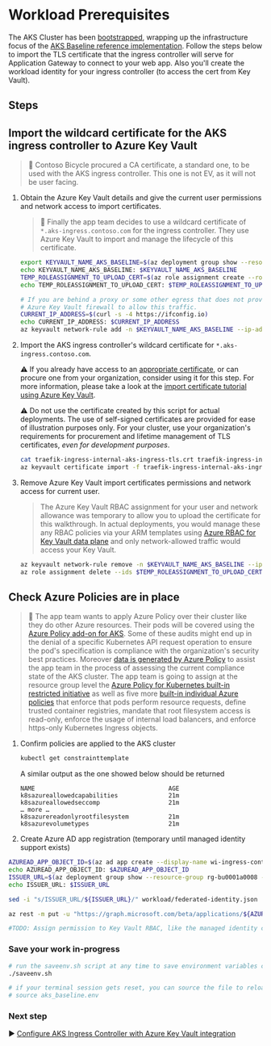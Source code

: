 # Workload Prerequisites

The AKS Cluster has been [bootstrapped](./07-bootstrap-validation.md), wrapping up the infrastructure focus of the [AKS Baseline reference implementation](./). Follow the steps below to import the TLS certificate that the ingress controller will serve for Application Gateway to connect to your web app. Also you'll create the workload identity for your ingress controller (to access the cert from Key Vault).

## Steps

## Import the wildcard certificate for the AKS ingress controller to Azure Key Vault

> :book: Contoso Bicycle procured a CA certificate, a standard one, to be used with the AKS ingress controller. This one is not EV, as it will not be user facing.

1. Obtain the Azure Key Vault details and give the current user permissions and network access to import certificates.

   > :book: Finally the app team decides to use a wildcard certificate of `*.aks-ingress.contoso.com` for the ingress controller. They use Azure Key Vault to import and manage the lifecycle of this certificate.

   ```bash
   export KEYVAULT_NAME_AKS_BASELINE=$(az deployment group show --resource-group rg-bu0001a0008 -n cluster-stamp --query properties.outputs.keyVaultName.value -o tsv)
   echo KEYVAULT_NAME_AKS_BASELINE: $KEYVAULT_NAME_AKS_BASELINE
   TEMP_ROLEASSIGNMENT_TO_UPLOAD_CERT=$(az role assignment create --role a4417e6f-fecd-4de8-b567-7b0420556985 --assignee-principal-type user --assignee-object-id $(az ad signed-in-user show --query 'objectId' -o tsv) --scope $(az keyvault show --name $KEYVAULT_NAME_AKS_BASELINE --query 'id' -o tsv) --query 'id' -o tsv)
   echo TEMP_ROLEASSIGNMENT_TO_UPLOAD_CERT: $TEMP_ROLEASSIGNMENT_TO_UPLOAD_CERT

   # If you are behind a proxy or some other egress that does not provide a consistent IP, you'll need to manually adjust the
   # Azure Key Vault firewall to allow this traffic.
   CURRENT_IP_ADDRESS=$(curl -s -4 https://ifconfig.io)
   echo CURRENT_IP_ADDRESS: $CURRENT_IP_ADDRESS
   az keyvault network-rule add -n $KEYVAULT_NAME_AKS_BASELINE --ip-address ${CURRENT_IP_ADDRESS}
   ```

1. Import the AKS ingress controller's wildcard certificate for `*.aks-ingress.contoso.com`.

   :warning: If you already have access to an [appropriate certificate](https://docs.microsoft.com/azure/key-vault/certificates/certificate-scenarios#formats-of-import-we-support), or can procure one from your organization, consider using it for this step. For more information, please take a look at the [import certificate tutorial using Azure Key Vault](https://docs.microsoft.com/azure/key-vault/certificates/tutorial-import-certificate#import-a-certificate-to-key-vault).

   :warning: Do not use the certificate created by this script for actual deployments. The use of self-signed certificates are provided for ease of illustration purposes only. For your cluster, use your organization's requirements for procurement and lifetime management of TLS certificates, _even for development purposes_.

   ```bash
   cat traefik-ingress-internal-aks-ingress-tls.crt traefik-ingress-internal-aks-ingress-tls.key > traefik-ingress-internal-aks-ingress-tls.pem
   az keyvault certificate import -f traefik-ingress-internal-aks-ingress-tls.pem -n traefik-ingress-internal-aks-ingress-tls --vault-name $KEYVAULT_NAME_AKS_BASELINE
   ```

1. Remove Azure Key Vault import certificates permissions and network access for current user.

   > The Azure Key Vault RBAC assignment for your user and network allowance was temporary to allow you to upload the certificate for this walkthrough. In actual deployments, you would manage these any RBAC policies via your ARM templates using [Azure RBAC for Key Vault data plane](https://docs.microsoft.com/azure/key-vault/general/secure-your-key-vault#data-plane-and-access-policies) and only network-allowed traffic would access your Key Vault.

   ```bash
   az keyvault network-rule remove -n $KEYVAULT_NAME_AKS_BASELINE --ip-address "${CURRENT_IP_ADDRESS}/32"
   az role assignment delete --ids $TEMP_ROLEASSIGNMENT_TO_UPLOAD_CERT
   ```

## Check Azure Policies are in place

> :book: The app team wants to apply Azure Policy over their cluster like they do other Azure resources. Their pods will be covered using the [Azure Policy add-on for AKS](https://docs.microsoft.com/azure/aks/use-pod-security-on-azure-policy). Some of these audits might end up in the denial of a specific Kubernetes API request operation to ensure the pod's specification is compliance with the organization's security best practices. Moreover [data is generated by Azure Policy](https://docs.microsoft.com/azure/governance/policy/how-to/get-compliance-data) to assist the app team in the process of assessing the current compliance state of the AKS cluster. The app team is going to assign at the resource group level the [Azure Policy for Kubernetes built-in restricted initiative](https://docs.microsoft.com/azure/aks/use-pod-security-on-azure-policy#built-in-policy-initiatives) as well as five more [built-in individual Azure policies](https://docs.microsoft.com/azure/aks/policy-samples#microsoftcontainerservice) that enforce that pods perform resource requests, define trusted container registries, mandate that root filesystem access is read-only, enforce the usage of internal load balancers, and enforce https-only Kubernetes Ingress objects.

1. Confirm policies are applied to the AKS cluster

   ```bash
   kubectl get constrainttemplate
   ```

   A similar output as the one showed below should be returned

   ```output
   NAME                                     AGE
   k8sazureallowedcapabilities              21m
   k8sazureallowedseccomp                   21m
   … more …
   k8sazurereadonlyrootfilesystem           21m
   k8sazurevolumetypes                      21m
   ```

1. Create Azure AD app registration  (temporary until managed identity support exists)

```bash
AZUREAD_APP_OBJECT_ID=$(az ad app create --display-name wi-ingress-controller-ckittel --query objectId -o tsv)
echo AZUREAD_APP_OBJECT_ID: $AZUREAD_APP_OBJECT_ID
ISSUER_URL=$(az deployment group show --resource-group rg-bu0001a0008 -n cluster-stamp --query properties.outputs.aksOidcIssuerUrl.value -o tsv)
echo ISSUER_URL: $ISSUER_URL

sed -i "s/ISSUER_URL/${ISSUER_URL}/" workload/federated-identity.json

az rest -m put -u "https://graph.microsoft.com/beta/applications/${AZUREAD_APP_OBJECT_ID}/federatedIdentityCredentials" -b @workload/federated-identity.json

#TODO: Assign permission to Key Vault RBAC, like the managed identity created in cluster-stamp.  Ideally this would be the managed identity.
```

### Save your work in-progress

```bash
# run the saveenv.sh script at any time to save environment variables created above to aks_baseline.env
./saveenv.sh

# if your terminal session gets reset, you can source the file to reload the environment variables
# source aks_baseline.env
```

### Next step

:arrow_forward: [Configure AKS Ingress Controller with Azure Key Vault integration](./09-secret-management-and-ingress-controller.md)
